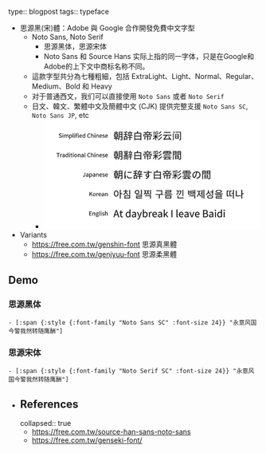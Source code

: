 type:: blogpost
tags:: typeface

- 思源黑(宋)體：Adobe 與 Google 合作開發免費中文字型
	- Noto Sans, Noto Serif
		- 思源黑体，思源宋体
		- Noto Sans 和 Source Hans 实际上指的同一字体，只是在Google和Adobe的上下文中商标名称不同。
	- 這款字型共分為七種粗細，包括 ExtraLight、Light、Normal、Regular、Medium、Bold 和 Heavy
	- 对于普通西文，我们可以直接使用 `Noto Sans` 或者 `Noto Serif`
	- 日文、韓文、繁體中文及簡體中文 (CJK) 提供完整支援 `Noto Sans SC`, `Noto Sans JP`, etc
		- ![image.png](../assets/image_1626797567147_0.png)
- Variants
	- https://free.com.tw/genshin-font 思源真黑體
	- https://free.com.tw/genjyuu-font 思源柔黑體
## Demo
### 思源黑体
	- [:span {:style {:font-family "Noto Sans SC" :font-size 24}} "永意风国今警我然转随鹰酬"]
### 思源宋体
	- [:span {:style {:font-family "Noto Serif SC" :font-size 24}} "永意风国今警我然转随鹰酬"]
- ## References
  collapsed:: true
	- https://free.com.tw/source-han-sans-noto-sans
	- https://free.com.tw/genseki-font/